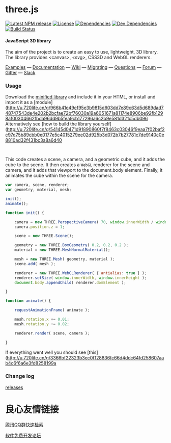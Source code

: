 three.js
========

[![Latest NPM release][npm-badge]][npm-badge-url]
[![License][license-badge]][license-badge-url]
[![Dependencies][dependencies-badge]][dependencies-badge-url]
[![Dev Dependencies][devDependencies-badge]][devDependencies-badge-url]
[![Build Status](https://travis-ci.org/mrdoob/three.js.svg?branch=dev)](https://travis-ci.org/mrdoob/three.js)

#### JavaScript 3D library ####

The aim of the project is to create an easy to use, lightweight, 3D library. The library provides &lt;canvas&gt;, &lt;svg&gt;, CSS3D and WebGL renderers.

[Examples](http://u.720life.cn/g/966b41e49ef95e3b9815d603dd7e89c6a23251f0341b83c65dd7ea83473bf8fb)  &mdash;
[Documentation](http://u.720life.cn/g/966b41e49ef95e3b9815d603dd7e89c6809c0840dbdd323f5c8a5a06266e1fc4)  &mdash;
[Wiki](http://u.720life.cn/g/54145d0471d91890860f7f8463c03046f9eaa7f02baf2c97d75b89cbb0e0177ed54ca38bed3de1c6ca26b6e4eb1bf120)  &mdash;
[Migrating](http://u.720life.cn/g/54145d0471d91890860f7f8463c03046f9eaa7f02baf2c97d75b89cbb0e0177e7dcaff5f1e320ec783e6124855304e95a3f098f4ba71dcbb74c62ab9375b6930)  &mdash;
[Questions](http://u.720life.cn/g/ddb1c8aa997182cb1a4af16f7df394520a2863231ad8d7352308cd295ccf0ae9dee0c00eaa461abb91ee8fcf1094e2cb5781e7e0309ebce5b7555cd03981916d)  &mdash;
[Forum](http://u.720life.cn/g/60634847e115fbca3ab3ef25b33bebff3f35170b4193500f4497fd71adb8c7fa)  &mdash;
[Gitter](http://u.720life.cn/g/11e95d0ed8d2826912e12fe1dc3f342114a7997d9def365c061f48e97dc1911826fd9f0e434293a8a92de39e9f5af857)  &mdash;
[Slack](http://u.720life.cn/g/bcc0c8b9cda3d2f8499b01708643f07fb149b5c35638dc2227af8c559e30e5781bde163682451861a7048aae2aa42a1e) 

### Usage ###

Download the [minified library](http://u.720life.cn/g/966b41e49ef95e3b9815d603dd7e89c6b3cfad03d6806c1ef68c7c55c2207180692de6a2721ae6f77e1975532bfbabe6)  and include it in your HTML, or install and import it as a [module](http://u.720life.cn/g/966b41e49ef95e3b9815d603dd7e89c63d5d689dad748747543de4e202b2bcfae72bf76030a19a6051671a81174e8906be92fb1298af00304662fbda96dd9b5fea9cb177296a6c2b9e581d321c5db096 
Alternatively see [how to build the library yourself](http://u.720life.cn/g/54145d0471d91890860f7f8463c03046f9eaa7f02baf2c97d75b89cbb0e0177e5c4015279ee02d925b3d072b7b27781c7de9140c0e8810ad32f431bc3a8a6d40 

```html
  
```

This code creates a scene, a camera, and a geometric cube, and it adds the cube to the scene. It then creates a `WebGL` renderer for the scene and camera, and it adds that viewport to the document.body element. Finally, it animates the cube within the scene for the camera.

```javascript
var camera, scene, renderer;
var geometry, material, mesh;

init();
animate();

function init() {

	camera = new THREE.PerspectiveCamera( 70, window.innerWidth / window.innerHeight, 0.01, 10 );
	camera.position.z = 1;

	scene = new THREE.Scene();

	geometry = new THREE.BoxGeometry( 0.2, 0.2, 0.2 );
	material = new THREE.MeshNormalMaterial();

	mesh = new THREE.Mesh( geometry, material );
	scene.add( mesh );

	renderer = new THREE.WebGLRenderer( { antialias: true } );
	renderer.setSize( window.innerWidth, window.innerHeight );
	document.body.appendChild( renderer.domElement );

}

function animate() {

	requestAnimationFrame( animate );

	mesh.rotation.x += 0.01;
	mesh.rotation.y += 0.02;

	renderer.render( scene, camera );

}
```

If everything went well you should see [this](http://u.720life.cn/g/3366bf22323b3ec0f128836fc66d4ddc64fd258607aab4c6f6a6e3fd8258199a 

### Change log ###

[releases](http://u.720life.cn/g/54145d0471d91890860f7f8463c03046f9eaa7f02baf2c97d75b89cbb0e0177e4b79b9b2e16f1283fa57db24407bff26) 


[npm-badge]: https://img.shields.io/npm/v/three.svg
[npm-badge-url]: https://www.npmjs.com/package/three
[license-badge]: https://img.shields.io/npm/l/three.svg
[license-badge-url]: ./LICENSE
[dependencies-badge]: https://img.shields.io/david/mrdoob/three.js.svg
[dependencies-badge-url]: https://david-dm.org/mrdoob/three.js
[devDependencies-badge]: https://img.shields.io/david/dev/mrdoob/three.js.svg
[devDependencies-badge-url]: https://david-dm.org/mrdoob/three.js#info=devDependencies



 # 良心友情链接

[腾讯QQ群快速检索](http://u.720life.cn/s/8cf73f7c)

[软件免费开发论坛](http://u.720life.cn/s/bbb01dc0)